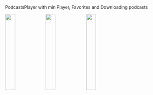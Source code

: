  PodcastsPlayer with miniPlayer, Favorites and Downloading podcasts
 

<img src= "https://user-images.githubusercontent.com/76995695/144719114-68f598f6-3d0c-4cb5-8fbc-67799e6dafd6.mov" width=25% height=25%> <img src= "https://user-images.githubusercontent.com/76995695/144719137-615dfe07-934e-4a4c-aca5-99f6677c2920.png" width=25% height=25%> <img src= "https://user-images.githubusercontent.com/76995695/144719140-45fb84ce-8f3d-41cd-bb49-df26b66b9820.png" width=25% height=25%>
